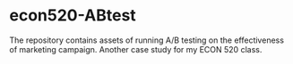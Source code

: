 # econ520-ABtest
The repository contains assets of running A/B testing on the effectiveness of marketing campaign. Another case study for my ECON 520 class.
